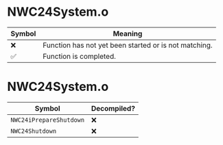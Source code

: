 # NWC24System.o
| Symbol | Meaning 
| ------------- | ------------- 
| :x: | Function has not yet been started or is not matching. 
| :white_check_mark: | Function is completed. 


# NWC24System.o
| Symbol | Decompiled? |
| ------------- | ------------- |
| `NWC24iPrepareShutdown` | :x: |
| `NWC24Shutdown` | :x: |
